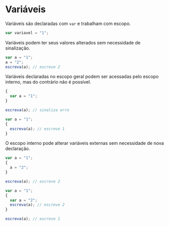 # Variáveis

Variáveis são declaradas com `var` e trabalham com escopo.

```js
var variavel = "1";
```

Variáveis podem ter seus valores alterados sem necessidade de sinalização.

```js
var a = "1";
a = "2";
escreva(a); // escreve 2
```

Variáveis declaradas no escopo geral podem ser acessadas pelo escopo interno, mas do contrário não é possível.

```js
{
  var a = "1";
}

escreva(a); // sinaliza erro
```

```js
var a = "1";
{
  escreva(a); // escreve 1
}
```

O escopo interno pode alterar variáveis externas sem necessidade de nova declaração.

```js
var a = "1";
{
  a = "2";
}

escreva(a); // escreve 2
```

```js
var a = "1";
{
  var a = "2";
  escreva(a); // escreve 2
}

escreva(a); // escreve 1
```

